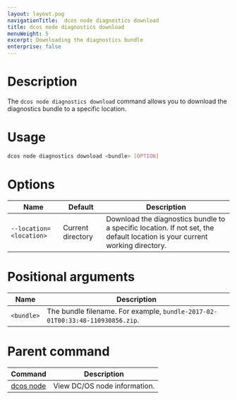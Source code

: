 ```yaml
---
layout: layout.pug
navigationTitle:  dcos node diagnostics download
title: dcos node diagnostics download
menuWeight: 5
excerpt: Downloading the diagnostics bundle
enterprise: false
---
```




# Description
The `dcos node diagnostics download` command allows you to download the diagnostics bundle to a specific location.

# Usage

```bash
dcos node diagnostics download <bundle> [OPTION]
```

# Options

| Name | Default | Description |
|---------|-------------|-------------|
| `--location=<location>`   |  Current directory |  Download the diagnostics bundle to a specific location. If not set, the default location is your current working directory. |

# Positional arguments

| Name |  Description |
|---------|-------------|
| `<bundle>`   |  The bundle filename. For example, `bundle-2017-02-01T00:33:48-110930856.zip`. |

# Parent command

| Command | Description |
|---------|-------------|
| [dcos node](/1.12/cli/command-reference/dcos-node/) | View DC/OS node information. |



